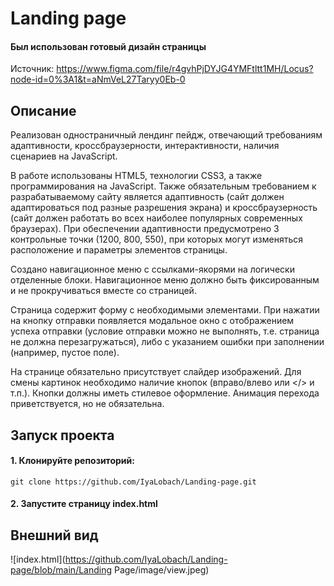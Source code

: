 # Landing page #

#### Был использован готовый дизайн страницы ####

Источник: https://www.figma.com/file/r4gvhPjDYJG4YMFtltt1MH/Locus?node-id=0%3A1&t=aNmVeL27Taryy0Eb-0

## Описание ##

Реализован одностраничный лендинг пейдж, отвечающий требованиям адаптивности, кроссбраузерности, 
интерактивности, наличия сценариев на JavaScript. 

В работе использованы HTML5, технологии CSS3, а также программирования на JavaScript. Также обязательным требованием к разрабатываемому сайту является адаптивность (сайт 
должен адаптироваться под разные разрешения экрана) и кроссбраузерность (сайт 
должен работать во всех наиболее популярных современных браузерах).
При обеспечении адаптивности предусмотрено 3 контрольные
точки (1200, 800, 550), при которых могут изменяться расположение и параметры 
элементов страницы. 

Создано навигационное меню с ссылками-якорями на логически отделенные блоки. Навигационное меню должно быть фиксированным и не 
прокручиваться вместе со страницей. 

Страница содержит форму с необходимыми элементами. При нажатии на кнопку 
отправки появляется модальное окно с отображением успеха отправки 
(условие отправки можно не выполнять, т.е. страница не должна перезагружаться), 
либо с указанием ошибки при заполнении (например, пустое поле).

На странице обязательно присутствует слайдер изображений. Для 
смены картинок необходимо наличие кнопок (вправо/влево или </> и т.п.). Кнопки 
должны иметь стилевое оформление. Анимация перехода приветствуется, но не 
обязательна.

## Запуск проекта ##

#### 1. Клонируйте репозиторий: ####

`git clone https://github.com/IyaLobach/Landing-page.git`

#### 2. Запустите страницу index.html #### 

## Внешний вид ##

![index.html](https://github.com/IyaLobach/Landing-page/blob/main/Landing Page/image/view.jpeg)

